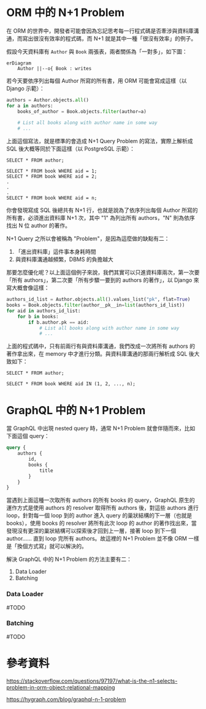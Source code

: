 # ORM 中的 N+1 Problem

在 ORM 的世界中，開發者可能會因為忘記思考每一行程式碼是否牽涉與資料庫溝通，而寫出很沒有效率的程式碼，而 N+1 就是其中一種「很沒有效率」的例子。

假設今天資料庫有 `Author` 與 `Book` 兩張表，兩者關係為「一對多」，如下圖：

```mermaid
erDiagram
    Author ||--o{ Book : writes
```

若今天要依序列出每個 Author 所寫的所有書，用 ORM 可能會寫成這樣（以 Django 示範）：

```Python
authors = Author.objects.all()
for a in authors:
    books_of_author = Book.objects.filter(author=a)
    
    # List all books along with author name in some way
    # ...
```

上面這個寫法，就是標準的會造成 N+1 Query Problem 的寫法，實際上解析成 SQL 後大概等同於下面這樣（以 PostgreSQL 示範）：

```PostgreSQL
SELECT * FROM author;

SELECT * FROM book WHERE aid = 1;
SELECT * FROM book WHERE aid = 2;
.
.
.
SELECT * FROM book WHERE aid = n;
```

你會發現寫成 SQL 後總共有 N+1 行，也就是說為了依序列出每個 Author 所寫的所有書，必須進出資料庫 N+1 次，其中 "1" 為列出所有 authors，"N" 則為依序找出 N 位 author 的著作。

N+1 Query 之所以會被稱為 "Problem"，是因為這麼做的缺點有二：

1. 「進出資料庫」這件事本身耗時間
2. 與資料庫溝通越頻繁，DBMS 的負擔越大

那要怎麼優化呢？以上面這個例子來說，我們其實可以只進資料庫兩次，第一次要「所有 authors」，第二次要「所有步驟一要到的 authors 的著作」，以 Django 來寫大概會像這樣：

```Python
authors_id_list = Author.objects.all().values_list("pk", flat=True)
books = Book.objects.filter(author__pk__in=list(authors_id_list))
for aid in authors_id_list:
    for b in books:
        if b.author.pk == aid:
            # List all books along with author name in some way
            # ...
```

上面的程式碼中，只有前兩行有與資料庫溝通，我們改成一次將所有 authors 的著作拿出來，在 memory 中才進行分類。與資料庫溝通的那兩行解析成 SQL 後大致如下：

```PostgreSQL
SELECT * FROM author;

SELECT * FROM book WHERE aid IN (1, 2, ..., n);
```

# GraphQL 中的 N+1 Problem

當 GraphQL 中出現 nested query 時，通常 N+1 Problem 就會伴隨而來，比如下面這個 query：

```graphql
query {
    authors {
        id,
        books {
            title
        }
    }
}
```

當遇到上面這種一次取所有 authors 的所有 books 的 query，GraphQL 原生的運作方式是使用 authors 的 resolver 取得所有 authors 後，對這些 authors 進行 loop，針對每一個 loop 到的 author 進入 query 的巢狀結構的下一層（也就是 books），使用 books 的 resolver 將所有此次 loop 的 author 的著作找出來，當發現沒有更深的巢狀結構可以探索後才回到上一層，接著 loop 到下一個 author…… 直到 loop 完所有 authors。故這裡的 N+1 Problem 並不像 ORM 一樣是「換個方式寫」就可以解決的。

解決 GraphQL 中的 N+1 Problem 的方法主要有二：

1. Data Loader
2. Batching

### Data Loader

#TODO

### Batching

#TODO

# 參考資料

<https://stackoverflow.com/questions/97197/what-is-the-n1-selects-problem-in-orm-object-relational-mapping>

<https://hygraph.com/blog/graphql-n-1-problem>

